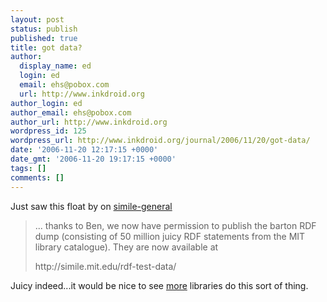 ```yaml
---
layout: post
status: publish
published: true
title: got data?
author:
  display_name: ed
  login: ed
  email: ehs@pobox.com
  url: http://www.inkdroid.org
author_login: ed
author_email: ehs@pobox.com
author_url: http://www.inkdroid.org
wordpress_id: 125
wordpress_url: http://www.inkdroid.org/journal/2006/11/20/got-data/
date: '2006-11-20 12:17:15 +0000'
date_gmt: '2006-11-20 19:17:15 +0000'
tags: []
comments: []
---
```


<p>Just saw this float by on <a href="http://web.archive.org/web/20100108122311/http://simile.mit.edu:80/mailman/listinfo/general">simile-general</a></p>
<blockquote><p>... thanks to Ben, we now have permission to publish the barton RDF dump (consisting of 50 million juicy RDF statements from the MIT library catalogue). They are now available at</p>
<p>http://simile.mit.edu/rdf-test-data/</p></blockquote>
<p>Juicy indeed...it would be nice to see <a href="http://loc.gov">more</a> libraries do this sort of thing.</p>
